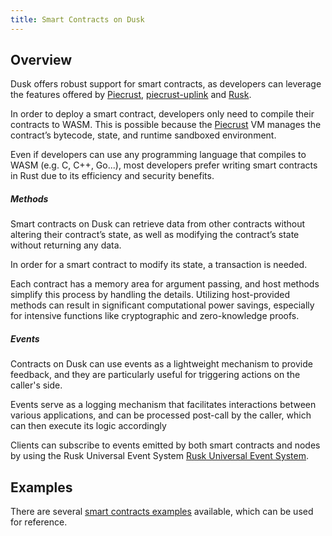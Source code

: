 ```yaml
---
title: Smart Contracts on Dusk
---
```


## Overview


Dusk offers robust support for smart contracts, as developers can leverage the features offered by <a href="https://github.com/dusk-network/piecrust" target="_blank" >Piecrust</a>, <a href="https://github.com/dusk-network/piecrust/blob/main/piecrust-uplink/README.md" target="_blank" >piecrust-uplink</a>  and  <a href="https://github.com/dusk-network/rusk" target="_blank" >Rusk</a>.

In order to deploy a smart contract, developers only need to compile their contracts to WASM. This is possible because the <a href="https://github.com/dusk-network/piecrust" target="_blank" >Piecrust</a> VM manages the contract’s bytecode, state, and runtime sandboxed environment.  

Even if developers can use any programming language that compiles to WASM (e.g.  C, C++, Go...), most developers prefer writing smart contracts in Rust due to its efficiency and security benefits.


##### Methods

Smart contracts on Dusk can retrieve data from other contracts without altering their contract’s state, as well as modifying the contract’s state without returning any data. 

In order for a smart contract to modify its state, a transaction is needed.

Each contract has a memory area for argument passing, and host methods simplify this process by handling the details. Utilizing host-provided methods can result in significant computational power savings, especially for intensive functions like cryptographic and zero-knowledge proofs.

##### Events

Contracts on Dusk can use events as a lightweight mechanism to provide feedback, and they are particularly useful for triggering actions on the caller's side.

Events serve as a logging mechanism that facilitates interactions between various applications, and can be processed post-call by the caller, which can then execute its logic accordingly

Clients can subscribe to events emitted by both smart contracts and nodes by using the Rusk Universal Event System <a href="https://github.com/dusk-network/rusk/wiki/RUES-(Rusk-Universal-Event-System)" target="_blank" >Rusk Universal Event System</a>.



## Examples

There are several <a href="https://github.com/dusk-network/piecrust/tree/main/contracts" target="_blank" >smart contracts examples</a> available, which can be used for reference.